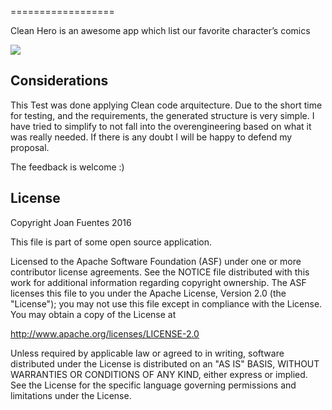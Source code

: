 ==================

Clean Hero is an awesome app which list our favorite character’s comics

![](http://www.webmarket24h.com/media/catalog/product/cache/1/small_image/295x295/9df78eab33525d08d6e5fb8d27136e95/3/3/3394-3077.jpg)

## Considerations

This Test was done applying Clean code arquitecture. Due to the short time for testing, and the requirements, the generated structure is very simple. I have tried to simplify to not fall into the overengineering based on what it was really needed.
If there is any doubt I will be happy to defend my proposal.

The feedback is welcome :)

## License

Copyright Joan Fuentes 2016

This file is part of some open source application.

Licensed to the Apache Software Foundation (ASF) under one
or more contributor license agreements.  See the NOTICE file
distributed with this work for additional information
regarding copyright ownership.  The ASF licenses this file
to you under the Apache License, Version 2.0 (the
"License"); you may not use this file except in compliance
with the License.  You may obtain a copy of the License at

  http://www.apache.org/licenses/LICENSE-2.0

Unless required by applicable law or agreed to in writing,
software distributed under the License is distributed on an
"AS IS" BASIS, WITHOUT WARRANTIES OR CONDITIONS OF ANY
KIND, either express or implied.  See the License for the
specific language governing permissions and limitations
under the License.